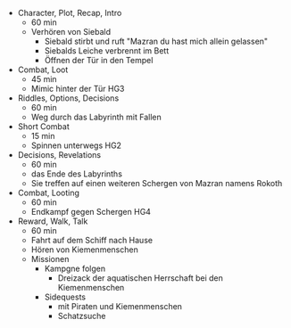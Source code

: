 - Character, Plot, Recap, Intro 
  - 60 min
  - Verhören von Siebald
      - Siebald stirbt und ruft "Mazran du hast mich allein gelassen"
      - Siebalds Leiche verbrennt im Bett
      - Öffnen der Tür in den Tempel
- Combat, Loot
  - 45 min
  - Mimic hinter der Tür HG3
- Riddles, Options, Decisions
  - 60 min
  - Weg durch das Labyrinth mit Fallen
- Short Combat
  - 15 min
  - Spinnen unterwegs HG2
- Decisions, Revelations
  - 60 min
  - das Ende des Labyrinths
  - Sie treffen auf einen weiteren Schergen von Mazran namens Rokoth
- Combat, Looting
  - 60 min
  - Endkampf gegen Schergen HG4
- Reward, Walk, Talk
  - 60 min
  - Fahrt auf dem Schiff nach Hause
  - Hören von Kiemenmenschen
  - Missionen
     - Kampgne folgen
        - Dreizack der aquatischen Herrschaft bei den Kiemenmenschen
     - Sidequests 
        - mit Piraten und Kiemenmenschen
        - Schatzsuche 